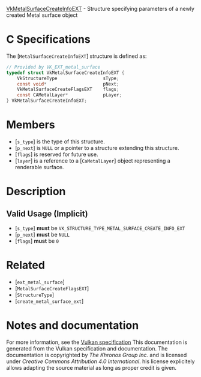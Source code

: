 [VkMetalSurfaceCreateInfoEXT](https://www.khronos.org/registry/vulkan/specs/1.3-extensions/man/html/VkMetalSurfaceCreateInfoEXT.html) - Structure specifying parameters of a newly created Metal surface object

# C Specifications
The [`MetalSurfaceCreateInfoEXT`] structure is defined as:
```c
// Provided by VK_EXT_metal_surface
typedef struct VkMetalSurfaceCreateInfoEXT {
    VkStructureType                 sType;
    const void*                     pNext;
    VkMetalSurfaceCreateFlagsEXT    flags;
    const CAMetalLayer*             pLayer;
} VkMetalSurfaceCreateInfoEXT;
```

# Members
- [`s_type`] is the type of this structure.
- [`p_next`] is `NULL` or a pointer to a structure extending this structure.
- [`flags`] is reserved for future use.
- [`layer`] is a reference to a [`CaMetalLayer`] object representing a renderable surface.

# Description
## Valid Usage (Implicit)
-  [`s_type`] **must**  be `VK_STRUCTURE_TYPE_METAL_SURFACE_CREATE_INFO_EXT`
-  [`p_next`] **must**  be `NULL`
-  [`flags`] **must**  be `0`

# Related
- [`ext_metal_surface`]
- [`MetalSurfaceCreateFlagsEXT`]
- [`StructureType`]
- [`create_metal_surface_ext`]

# Notes and documentation
For more information, see the [Vulkan specification](https://www.khronos.org/registry/vulkan/specs/1.3-extensions/html/vkspec.html)
This documentation is generated from the Vulkan specification and documentation.
The documentation is copyrighted by *The Khronos Group Inc.* and is licensed under *Creative Commons Attribution 4.0 International*.
his license explicitely allows adapting the source material as long as proper credit is given.
        
